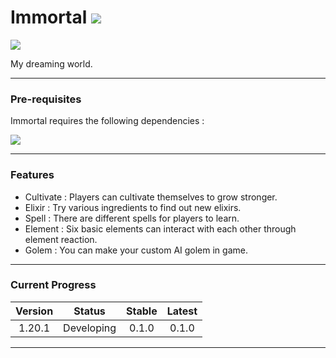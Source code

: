 # Immortal [![](https://cf.way2muchnoise.eu/full_940667_downloads.svg)](https://legacy.curseforge.com/minecraft/mc-mods/pangteens-immortal-adventure)

[![](https://cf.way2muchnoise.eu/versions/940667.svg)](https://www.curseforge.com/minecraft/mc-mods/hungteens-lib)

My dreaming world.

---
### Pre-requisites

Immortal requires the following dependencies :

[![]( https://cf.way2muchnoise.eu/title/hungteens-lib.svg)](https://www.curseforge.com/minecraft/mc-mods/hungteens-lib)

---

### Features
* Cultivate : Players can cultivate themselves to grow stronger. 
* Elixir : Try various ingredients to find out new elixirs.
* Spell : There are different spells for players to learn.
* Element : Six basic elements can interact with each other through element reaction.
* Golem : You can make your custom AI golem in game.


---
### Current Progress

| Version |   Status   | Stable | Latest |
|:-------:|:----------:|:------:|:------:|
| 1.20.1  | Developing | 0.1.0  | 0.1.0  |
---
